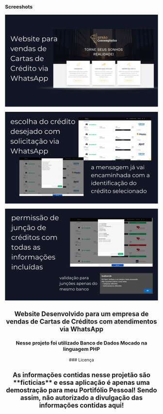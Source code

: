 
### Screeshots

![Sifrão Contempladas Desktop Demo](./readme-images/desktop-demo1.jpg "Desktop Demo")

![Sifrão Contempladas Desktop Demo](./readme-images/desktop-demo2.jpg "Desktop Demo")

![Sifrão Contempladas Desktop Demo](./readme-images/desktop-demo3.jpg "Desktop Demo")


<div align="center">

<h2 align="center">Website Desenvolvido para um empresa de vendas de Cartas de Créditos com atendimentos via WhatsApp</h2>


<h3 align="center">Nesse projeto foi utilizado Banco de Dados Mocado na linguagem PHP</h3>
### Licença
<h2>
As informações contidas nesse projetão são **ficticias** e essa aplicação é apenas uma demostração para meu Portifólio Pessoal! Sendo assim, não autorizado a divulgação das informações contidas aqui!</h2>
</div>

<br />

